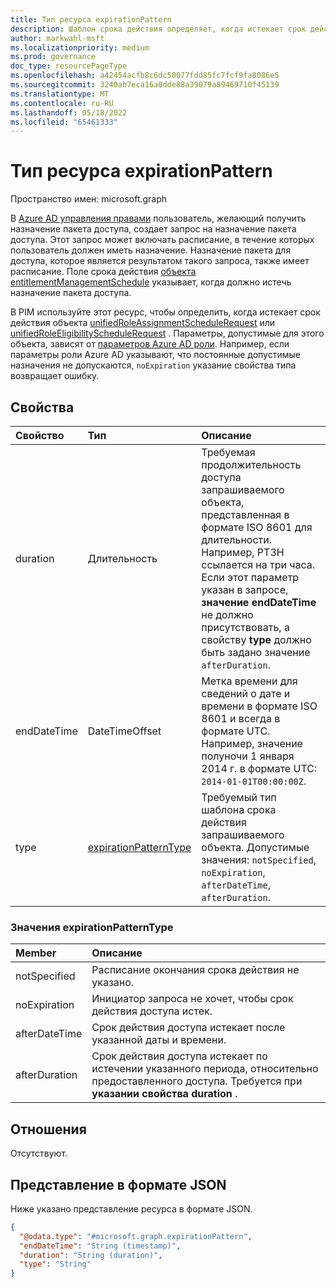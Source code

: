 ```yaml
---
title: Тип ресурса expirationPattern
description: Шаблон срока действия определяет, когда истекает срок действия запроса или назначения.
author: markwahl-msft
ms.localizationpriority: medium
ms.prod: governance
doc_type: resourcePageType
ms.openlocfilehash: a42454acfb8c6dc50077fdd85fc7fcf9fa8086e5
ms.sourcegitcommit: 3240ab7eca16a0dde88a39079a89469710f45139
ms.translationtype: MT
ms.contentlocale: ru-RU
ms.lasthandoff: 05/18/2022
ms.locfileid: "65461333"
---
```

# <a name="expirationpattern-resource-type"></a>Тип ресурса expirationPattern

Пространство имен: microsoft.graph

В [Azure AD управления правами](entitlementmanagement-overview.md) пользователь, желающий получить назначение пакета доступа, создает запрос на назначение пакета доступа. Этот запрос может включать расписание, в течение которых пользователь должен иметь назначение. Назначение пакета для доступа, которое является результатом такого запроса, также имеет расписание. Поле срока действия [объекта entitlementManagementSchedule](entitlementmanagementschedule.md) указывает, когда должно истечь назначение пакета доступа.

В PIM используйте этот ресурс, чтобы определить, когда истекает срок действия объекта [unifiedRoleAssignmentScheduleRequest](unifiedroleassignmentschedulerequest.md) или [unifiedRoleEligibilityScheduleRequest](unifiedroleeligibilityschedulerequest.md) . Параметры, допустимые для этого объекта, зависят от [параметров Azure AD роли](../api/unifiedrolemanagementpolicy-list-rules.md). Например, если параметры роли Azure AD указывают, что постоянные допустимые назначения не допускаются, `noExpiration` указание свойства типа возвращает ошибку.

## <a name="properties"></a>Свойства
|Свойство|Тип|Описание|
|:---|:---|:---|
|duration|Длительность|Требуемая продолжительность доступа запрашиваемого объекта, представленная в формате ISO 8601 для длительности. Например, PT3H ссылается на три часа.  Если этот параметр указан в запросе, **значение endDateTime** не должно присутствовать, а свойству **type** должно быть задано значение `afterDuration`.|
|endDateTime|DateTimeOffset|Метка времени для сведений о дате и времени в формате ISO 8601 и всегда в формате UTC. Например, значение полуночи 1 января 2014 г. в формате UTC: `2014-01-01T00:00:00Z`.|
|type|[expirationPatternType](#expirationpatterntype-values)|Требуемый тип шаблона срока действия запрашиваемого объекта. Допустимые значения: `notSpecified`, `noExpiration`, `afterDateTime`, `afterDuration`. |

### <a name="expirationpatterntype-values"></a>Значения expirationPatternType

| Member | Описание |
|:---------------|:--------|
|notSpecified|Расписание окончания срока действия не указано.|
|noExpiration|Инициатор запроса не хочет, чтобы срок действия доступа истек.|
|afterDateTime|Срок действия доступа истекает после указанной даты и времени.|
|afterDuration|Срок действия доступа истекает по истечении указанного периода, относительно предоставленного доступа. Требуется при **указании свойства duration** .|

## <a name="relationships"></a>Отношения
Отсутствуют.

## <a name="json-representation"></a>Представление в формате JSON
Ниже указано представление ресурса в формате JSON.
<!-- {
  "blockType": "resource",
  "@odata.type": "microsoft.graph.expirationPattern"
}
-->
``` json
{
  "@odata.type": "#microsoft.graph.expirationPattern",
  "endDateTime": "String (timestamp)",
  "duration": "String (duration)",
  "type": "String"
}
```


